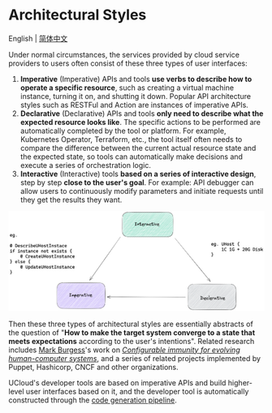 # Architectural Styles

English | [简体中文](./architectural-styles_CN.md)

Under normal circumstances, the services provided by cloud service providers to users often consist of these three types of user interfaces:

1. **Imperative** (Imperative) APIs and tools **use verbs to describe how to operate a specific resource**, such as creating a virtual machine instance, turning it on, and shutting it down. Popular API architecture styles such as RESTFul and Action are instances of imperative APIs.
2. **Declarative** (Declarative) APIs and tools **only need to describe what the expected resource looks like**. The specific actions to be performed are automatically completed by the tool or platform. For example, Kubernetes Operator, Terraform, etc., the tool itself often needs to compare the difference between the current actual resource state and the expected state, so tools can automatically make decisions and execute a series of orchestration logic.
3. **Interactive** (Interactive) tools **based on a series of interactive design**, step by step **close to the user's goal**. For example: API debugger can allow users to continuously modify parameters and initiate requests until they get the results they want.

![Architectural Styles](../images/architectural-styles.png)

Then these three types of architectural styles are essentially abstracts of the question of "**How ​​to make the target system converge to a state that meets expectations** according to the user's intentions". Related research includes [Mark Burgess](https://en.wikipedia.org/wiki/Mark_Burgess_(computer_scientist))'s work on *[Configurable immunity for evolving human-computer systems](https://www.sciencedirect.com/science/article/pii/S0167642303000479/pdf?md5=46dcfcb349f21d4d1ffb4525aac49f61&pid=1-s2.0-S0167642303000479-main.pdf)*, and a series of related projects implemented by Puppet, Hashicorp, CNCF and other organizations.

UCloud's developer tools are based on imperative APIs and build higher-level user interfaces based on it, and the developer tool is automatically constructed through the [code generation pipeline](./code-generation-pipeline.md).

